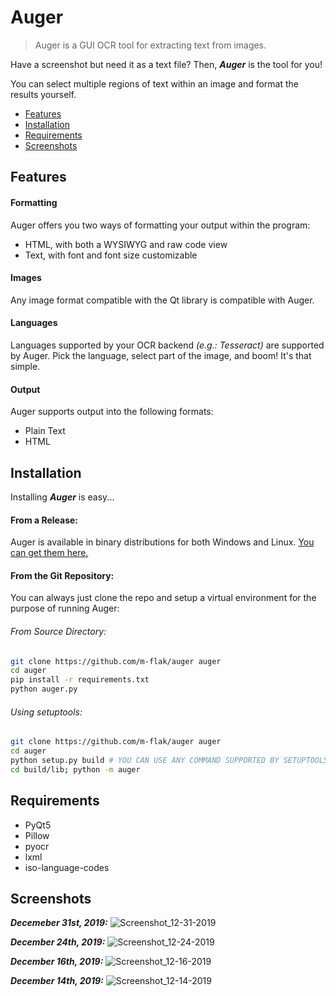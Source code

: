 # Auger
>Auger is a GUI OCR tool for extracting text from images.

Have a screenshot but need it as a text file? Then, **_Auger_** is the tool for you!

You can select multiple regions of text within an image and format the results yourself.

* [Features](#features)
* [Installation](#installation)
* [Requirements](#requirements)
* [Screenshots](#screenshots)

## Features

#### Formatting
Auger offers you two ways of formatting your output within the program:
- HTML, with both a WYSIWYG and raw code view
- Text, with font and font size customizable

#### Images
Any image format compatible with the Qt library is compatible with Auger.

#### Languages
Languages supported by your OCR backend _(e.g.: Tesseract)_ are supported by Auger. Pick the language, select part of the image, and boom! It's that simple.

#### Output
Auger supports output into the following formats:
- Plain Text
- HTML

## Installation

Installing **_Auger_** is easy...

#### From a Release:
Auger is available in binary distributions for both Windows and Linux. [You can get them here.](https://github.com/m-flak/auger/releases)

#### From the Git Repository:
You can always just clone the repo and setup a virtual environment for the purpose of running Auger:

###### From Source Directory:
```bash
git clone https://github.com/m-flak/auger auger
cd auger
pip install -r requirements.txt
python auger.py
```

###### Using _setuptools_:
```bash
git clone https://github.com/m-flak/auger auger
cd auger
python setup.py build # YOU CAN USE ANY COMMAND SUPPORTED BY SETUPTOOLS
cd build/lib; python -m auger
```

## Requirements

* PyQt5
* Pillow
* pyocr
* lxml
* iso-language-codes

## Screenshots

**_Decemeber 31st, 2019:_**
![Screenshot_12-31-2019](https://user-images.githubusercontent.com/35634280/71628614-61a1dd80-2bbe-11ea-8f42-67be835fd0b0.png)

**_December 24th, 2019:_**
![Screenshot_12-24-2019](https://user-images.githubusercontent.com/35634280/71423369-9fe34e00-264e-11ea-9fe3-b1dc6ea0e562.png)

**_December 16th, 2019:_**
![Screenshot_12-16-2019](https://user-images.githubusercontent.com/35634280/70937998-f3c8b400-200a-11ea-896e-8f84952cb84a.png)

**_December 14th, 2019:_**
![Screenshot_12-14-2019](https://user-images.githubusercontent.com/35634280/70853103-29d13100-1e6f-11ea-9285-4275c810d8d7.png)
